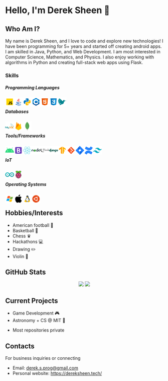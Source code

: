 # Hello, I'm Derek Sheen 👋

## Who Am I?
My name is Derek Sheen, and I love to code and explore new technologies! I have been programming for 5+ years and started off creating android apps. I am skilled in Java, Python, and Web Development. I am most interested in Computer Science, Mathematics, and Physics. I also enjoy working with algorithms in Python and creating full-stack web apps using Flask.

### Skills
##### Programming Languages
<img align="left" src="./images/javascript.png" width="28" height="28">
<img align="left" src="./images/java.png" width="28" height="28">
<img align="left" src="./images/python.png" width="28" height="28">
<img align="left" src="./images/c++.png" width="28" height="28">
<img align="left" src="./images/html.png" width="28" height="28">
<img align="left" src="./images/css.png" width="28" height="28">
<img align="left" src="./images/latex.png" width="28" height="28"><br/>

#####  Databases
<img align="left" src="./images/mysql.png" width="28" height="28">
<img align="left" src="./images/firebase.png" width="28" height="28">
<img align="left" src="./images/mongodb.png" width="28" height="28"><br/>

#####  Tools/Frameworks
<img align="left" src="./images/android.png" width="28" height="28">
<img align="left" src="./images/bootstrap.png" width="28" height="28">
<img align="left" src="./images/react.png" width="28" height="28">
<img align="left" src="./images/nodejs.png" width="28" height="28">
<img align="left" src="./images/flask.png" width="28" height="28">
<img align="left" src="./images/django.png" width="28" height="28">
<img align="left" src="./images/tensorflow.png" width="28" height="28">
<img align="left" src="./images/git.png" width="28" height="28">
<img align="left" src="./images/jira.png" width="28" height="28">
<img align="left" src="./images/confluence.png" width="28" height="28">
<img align="left" src="./images/tailwind.png" width="28" height="28"><br/>

##### IoT
<img align="left" src="./images/arduino.png" width="28" height="28">
<img align="left" src="./images/raspberry_pi.png" width="28" height="28"><br/>

##### Operating Systems
<img align="left" src="./images/windows.png" width="28" height="28">
<img align="left" src="./images/macos.png" width="28" height="28">
<img align="left" src="./images/linux.png" width="28" height="28">
<img align="left" src="./images/ubuntu.png" width="28" height="28"><br/>

## Hobbies/Interests
- American football 🏈
- Basketball 🏀
- Chess ♛
- Hackathons 💻
- Drawing ✏️
- Violin 🎻 </br>

## GitHub Stats
<p align="center">
<img height="150px" src="https://github-readme-stats.vercel.app/api?username=derek-byte&hide_border=true&show_icons=true&include_all_commits=false&count_private=true&line_height=24&text_color=ffffff&icon_color=ffffff&bg_color=0,fd1d1d,e1306c,c13584,833ab4&title_color=ffffff"/> <img height="150px" src="https://github-readme-stats.vercel.app/api/top-langs/?username=eric-prog&hide=html&hide_border=true&card_width=320&layout=compact&langs_count=7&text_color=ffffff&icon_color=ffffff&bg_color=0,833ab4,5851db,405de6&title_color=ffffff"/>
</p>

## Current Projects
- Game Development 🎮
- Astronomy + CS @ MIT 🔭
* Most repositories private

## Contacts
For business inquiries or connecting
- Email: derek.s.prog@gmail.com
- Personal website: https://dereksheen.tech/

<!--
**derek-byte/derek-byte** is a ✨ _special_ ✨ repository because its `README.md` (this file) appears on your GitHub profile.

Here are some ideas to get you started:

- 🔭 I’m currently working on ...
- 🌱 I’m currently learning ...
- 👯 I’m looking to collaborate on ...
- 🤔 I’m looking for help with ...
- 💬 Ask me about ...
- 📫 How to reach me: ...
- 😄 Pronouns: ...
- ⚡ Fun fact: ...
-->
